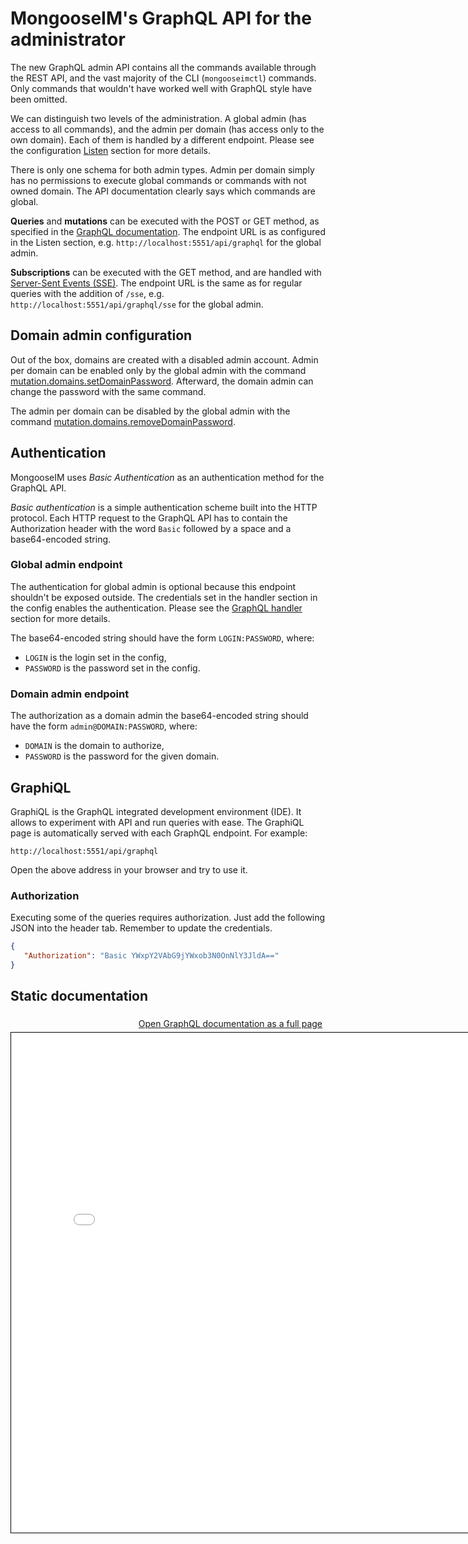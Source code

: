 # MongooseIM's GraphQL API for the administrator

The new GraphQL admin API contains all the commands available through the REST API, and the vast majority of the CLI (`mongooseimctl`) commands. Only commands that wouldn't have worked well with GraphQL style have been omitted.

We can distinguish two levels of the administration. A global admin (has access to all commands), and the admin per domain (has access only to the own domain). Each of them is handled by a different endpoint. Please see the configuration [Listen](../../configuration/listen/#handler-types-graphql-api-mongoose_graphql_handler) section for more details.

There is only one schema for both admin types. Admin per domain simply has no permissions to execute global commands or commands with not owned domain. The API documentation clearly says which commands are global.

**Queries** and **mutations** can be executed with the POST or GET method, as specified in the [GraphQL documentation](https://graphql.org/learn/serving-over-http/). The endpoint URL is as configured in the Listen section, e.g. `http://localhost:5551/api/graphql` for the global admin.

**Subscriptions** can be executed with the GET method, and are handled with [Server-Sent Events (SSE)](https://html.spec.whatwg.org/multipage/server-sent-events.html). The endpoint URL is the same as for regular queries with the addition of `/sse`, e.g. `http://localhost:5551/api/graphql/sse` for the global admin.

## Domain admin configuration

Out of the box, domains are created with a disabled admin account. Admin per domain can be enabled only by the global admin with the command
<a href="../admin-graphql-doc.html#definition-DomainAdminMutation" target="_blank" rel="noopener noreferrer">mutation.domains.setDomainPassword</a>. Afterward, the domain admin can change the password with the same command.

The admin per domain can be disabled by the global admin with the command <a href="../admin-graphql-doc.html#definition-DomainAdminMutation" target="_blank" rel="noopener noreferrer">mutation.domains.removeDomainPassword</a>.

## Authentication

MongooseIM uses *Basic Authentication* as an authentication method for the GraphQL API.

*Basic authentication* is a simple authentication scheme built into the HTTP protocol.
Each HTTP request to the GraphQL API has to contain the Authorization header
with the word `Basic` followed by a space and a base64-encoded string.

### Global admin endpoint

The authentication for global admin is optional because this endpoint shouldn't be exposed outside. The credentials set in the handler section in the config enables the authentication. Please see the [GraphQL handler](../configuration/listen-http.md#handler-types-graphql-api-mongoose_graphql_handler) section for more details.

The base64-encoded string should have the form
`LOGIN:PASSWORD`, where:

- `LOGIN` is the login set in the config,
- `PASSWORD` is the password set in the config.

### Domain admin endpoint

The authorization as a domain admin the base64-encoded string should have the form
`admin@DOMAIN:PASSWORD`, where:

- `DOMAIN` is the domain to authorize,
- `PASSWORD` is the password for the given domain.

## GraphiQL

GraphiQL is the GraphQL integrated development environment (IDE). It allows to experiment with API and run queries with ease. The GraphiQL page is automatically served with each GraphQL endpoint. For example:

`http://localhost:5551/api/graphql`

Open the above address in your browser and try to use it.

### Authorization

Executing some of the queries requires authorization. Just add the following JSON into the header tab. Remember to update the credentials.

```json
{
   "Authorization": "Basic YWxpY2VAbG9jYWxob3N0OnNlY3JldA=="
}
```

## Static documentation

<a style="float: right; padding: 5px" href="../admin-graphql-doc.html" target="_blank" rel="noopener noreferrer">Open GraphQL documentation as a full page</a>

<iframe src="../admin-graphql-doc.html"
height="800" width="800" style="border: 1px solid black;"></iframe>
